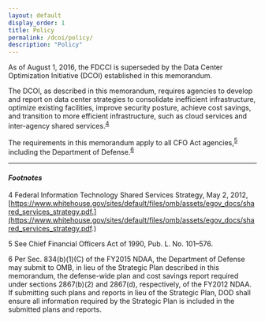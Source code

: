 ```yaml
---
layout: default
display_order: 1
title: Policy
permalink: /dcoi/policy/
description: "Policy"
--- 
```



As of August 1, 2016, the FDCCI is superseded by the Data Center Optimization Initiative (DCOI) established in this memorandum.

The DCOI, as described in this memorandum, requires agencies to develop and report on data center strategies to consolidate inefficient infrastructure, optimize existing facilities, improve security posture, achieve cost savings, and transition to more efficient infrastructure, such as cloud services and inter-agency shared services.<sup>[4](#myfootnote1)</sup>

The requirements in this memorandum apply to all CFO Act agencies,<sup>[5](#myfootnote1)</sup> including the Department of Defense.<sup>[6](#myfootnote1)</sup>
 
 ***
 
#### *Footnotes*

<a name="myfootnote1">4</a> Federal Information Technology Shared Services Strategy, May 2, 2012, [https://www.whitehouse.gov/sites/default/files/omb/assets/egov_docs/shared_services_strategy.pdf.](https://www.whitehouse.gov/sites/default/files/omb/assets/egov_docs/shared_services_strategy.pdf.)

<a name="myfootnote1">5</a> See Chief Financial Officers Act of 1990, Pub. L. No. 101–576.

<a name="myfootnote1">6</a> Per Sec. 834(b)(1)(C) of the FY2015 NDAA, the Department of Defense may submit to OMB, in lieu of the Strategic Plan described in this memorandum, the defense-wide plan and cost savings report required under sections 2867(b)(2) and 2867(d), respectively, of the FY2012 NDAA.  If submitting such plans and reports in lieu of the Strategic Plan, DOD shall ensure all information required by the Strategic Plan is included in the submitted plans and reports.